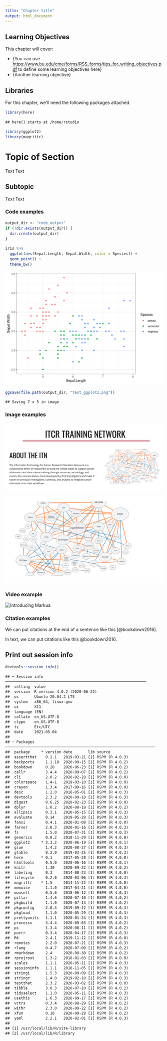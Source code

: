 ```yaml
---
title: "Chapter title"
output: html_document
---
```




## Learning Objectives

This chapter will cover:  

- {You can use https://www.bu.edu/cme/forms/RSS_forms/tips_for_writing_objectives.pdf to define some learning objectives here}
- {Another learning objective}

## Libraries

For this chapter, we'll need the following packages attached.


```r
library(here)
```

```
## here() starts at /home/rstudio
```

```r
library(ggplot2)
library(magrittr)
```

# Topic of Section

Text Text

## Subtopic

Text Text

### Code examples


```r
output_dir <- "code_output"
if (!dir.exists(output_dir)) {
  dir.create(output_dir)
}
```


```r
iris %>%
  ggplot(aes(Sepal.Length, Sepal.Width, color = Species)) +
  geom_point() +
  theme_bw()
```

<img src="images/02-chapter_of_course_files/figure-html/unnamed-chunk-4-1.png" width="672" />


```r
ggsave(file.path(output_dir, "test_ggplot2.png"))
```

```
## Saving 7 x 5 in image
```

### Image examples

![](resources/images/itcr_training_network.png)

![](resources/images/tools.png)

### Video example

![Introducing Markua](https://www.youtube.com/watch?t=105&v=VOCYL-FNbr0)

### Citation examples

We can put citations at the end of a sentence like this [@bookdown2016].

In text, we can put citations like this @bookdown2016.

## Print out session info


```r
devtools::session_info()
```

```
## ─ Session info ───────────────────────────────────────────────────────────────
##  setting  value                       
##  version  R version 4.0.2 (2020-06-22)
##  os       Ubuntu 20.04.2 LTS          
##  system   x86_64, linux-gnu           
##  ui       X11                         
##  language (EN)                        
##  collate  en_US.UTF-8                 
##  ctype    en_US.UTF-8                 
##  tz       Etc/UTC                     
##  date     2021-05-04                  
## 
## ─ Packages ───────────────────────────────────────────────────────────────────
##  package     * version date       lib source        
##  assertthat    0.2.1   2019-03-21 [1] RSPM (R 4.0.3)
##  backports     1.1.10  2020-09-15 [1] RSPM (R 4.0.2)
##  bookdown      0.20    2020-06-23 [1] RSPM (R 4.0.2)
##  callr         3.4.4   2020-09-07 [1] RSPM (R 4.0.2)
##  cli           2.0.2   2020-02-28 [1] RSPM (R 4.0.0)
##  colorspace    1.4-1   2019-03-18 [1] RSPM (R 4.0.0)
##  crayon        1.3.4   2017-09-16 [1] RSPM (R 4.0.0)
##  desc          1.2.0   2018-05-01 [1] RSPM (R 4.0.3)
##  devtools      2.3.2   2020-09-18 [1] RSPM (R 4.0.3)
##  digest        0.6.25  2020-02-23 [1] RSPM (R 4.0.0)
##  dplyr         1.0.2   2020-08-18 [1] RSPM (R 4.0.2)
##  ellipsis      0.3.1   2020-05-15 [1] RSPM (R 4.0.3)
##  evaluate      0.14    2019-05-28 [1] RSPM (R 4.0.3)
##  fansi         0.4.1   2020-01-08 [1] RSPM (R 4.0.0)
##  farver        2.0.3   2020-01-16 [1] RSPM (R 4.0.3)
##  fs            1.5.0   2020-07-31 [1] RSPM (R 4.0.3)
##  generics      0.0.2   2018-11-29 [1] RSPM (R 4.0.0)
##  ggplot2     * 3.3.2   2020-06-19 [1] RSPM (R 4.0.1)
##  glue          1.4.2   2020-08-27 [1] RSPM (R 4.0.3)
##  gtable        0.3.0   2019-03-25 [1] RSPM (R 4.0.3)
##  here        * 0.1     2017-05-28 [1] RSPM (R 4.0.0)
##  htmltools     0.5.0   2020-06-16 [1] RSPM (R 4.0.1)
##  knitr         1.30    2020-09-22 [1] RSPM (R 4.0.2)
##  labeling      0.3     2014-08-23 [1] RSPM (R 4.0.0)
##  lifecycle     0.2.0   2020-03-06 [1] RSPM (R 4.0.3)
##  magrittr    * 1.5     2014-11-22 [1] RSPM (R 4.0.0)
##  memoise       1.1.0   2017-04-21 [1] RSPM (R 4.0.0)
##  munsell       0.5.0   2018-06-12 [1] RSPM (R 4.0.3)
##  pillar        1.4.6   2020-07-10 [1] RSPM (R 4.0.2)
##  pkgbuild      1.1.0   2020-07-13 [1] RSPM (R 4.0.2)
##  pkgconfig     2.0.3   2019-09-22 [1] RSPM (R 4.0.3)
##  pkgload       1.1.0   2020-05-29 [1] RSPM (R 4.0.3)
##  prettyunits   1.1.1   2020-01-24 [1] RSPM (R 4.0.3)
##  processx      3.4.4   2020-09-03 [1] RSPM (R 4.0.2)
##  ps            1.3.4   2020-08-11 [1] RSPM (R 4.0.2)
##  purrr         0.3.4   2020-04-17 [1] RSPM (R 4.0.3)
##  R6            2.4.1   2019-11-12 [1] RSPM (R 4.0.0)
##  remotes       2.2.0   2020-07-21 [1] RSPM (R 4.0.3)
##  rlang         0.4.7   2020-07-09 [1] RSPM (R 4.0.2)
##  rmarkdown     2.4     2020-09-30 [1] RSPM (R 4.0.2)
##  rprojroot     1.3-2   2018-01-03 [1] RSPM (R 4.0.0)
##  scales        1.1.1   2020-05-11 [1] RSPM (R 4.0.3)
##  sessioninfo   1.1.1   2018-11-05 [1] RSPM (R 4.0.3)
##  stringi       1.5.3   2020-09-09 [1] RSPM (R 4.0.3)
##  stringr       1.4.0   2019-02-10 [1] RSPM (R 4.0.3)
##  testthat      2.3.2   2020-03-02 [1] RSPM (R 4.0.0)
##  tibble        3.0.3   2020-07-10 [1] RSPM (R 4.0.2)
##  tidyselect    1.1.0   2020-05-11 [1] RSPM (R 4.0.3)
##  usethis       1.6.3   2020-09-17 [1] RSPM (R 4.0.2)
##  vctrs         0.3.4   2020-08-29 [1] RSPM (R 4.0.2)
##  withr         2.3.0   2020-09-22 [1] RSPM (R 4.0.2)
##  xfun          0.18    2020-09-29 [1] RSPM (R 4.0.2)
##  yaml          2.2.1   2020-02-01 [1] RSPM (R 4.0.3)
## 
## [1] /usr/local/lib/R/site-library
## [2] /usr/local/lib/R/library
```
